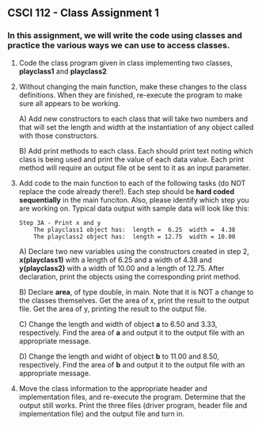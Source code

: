 ## CSCI 112 - Class Assignment 1
### In this assignment, we will write the code using classes and practice the various ways we can use to access classes.

1) Code the class program given in class implementing two classes, **playclass1** and **playclass2**

2. Without changing the main function, make these changes to the class definitions. When they are finished, re-execute the program to make sure all appears to be working.

    A) Add new constructors to each class that will take two numbers and that will set the length and width at the instantiation of any object called with those constructors.

    B) Add print methods to each class. Each should print text noting which class is being used and print the value of each data value. Each print method will require an output file ot be sent to it as an input parameter.

3) Add code to the main function to each of the following tasks (do NOT replace the code already there!). Each step should be **hard coded sequentially** in the main funciton. Also, please identify which step you are working on. Typical data output with sample data will look like this:
    ```
    Step 3A - Print x and y
        The playclass1 object has:  length =  6.25  width =  4.38
        The playclass2 object has:  length = 12.75  width = 10.00
    ```
    A) Declare two new variables using the constructors created in step 2, **x(playclass1)** with a length of 6.25 and a width of 4.38 and **y(playclass2)** with a width of 10.00 and a length of 12.75. After declaration, print the objects using the corresponding print method.

    B) Declare **area**, of type double,  in main. Note that it is NOT a change to the classes themselves. Get the area of x, print the result to the output file. Get the area of y, printing the result to the output file.

    C) Change the length and width of object **a** to 6.50 and 3.33, respectively. Find the area of **a** and output it to the output file with an appropriate message.

    D) Change the length and widht of object **b** to 11.00 and 8.50, respectively. Find the area of **b** and output it to the output file with an appropriate message.

4) Move the class information to the appropriate header and implementation files, and re-execute the program. Determine that the output still works. Print the three files (driver program, header file and implementation file) and the output file and turn in.